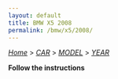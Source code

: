 ```yaml
---
layout: default
title: BMW X5 2008
permalink: /bmw/x5/2008/
---
```

[*Home*](/) > [*CAR*](/car/) > [*MODEL*](/car/model/) > [*YEAR*](/car/model/year/)

**Follow the instructions**